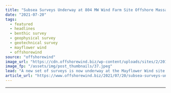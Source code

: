 ```yaml
---
title: "Subsea Surveys Underway at 804 MW Wind Farm Site Offshore Massachusetts"
date: "2021-07-20"
tags: 
  - featured
  - headlines
  - benthic survey
  - geophysical survey
  - geotechnical survey
  - mayflower wind
  - offshorewind
source: "offshorewind"
image_url: "https://cdn.offshorewind.biz/wp-content/uploads/sites/2/2019/08/28082656/Mayflower-Wind-Joins-Massachusetts-Offshore-Wind-Race.jpeg"
image_fp: "/assets/img/post_thumbnails/37.jpeg"
lead: "A new set of surveys is now underway at the Mayflower Wind site offshore"
article_url: "https://www.offshorewind.biz/2021/07/20/subsea-surveys-underway-at-804-mw-wind-farm-site-offshore-massachusetts/"
---
```


---
